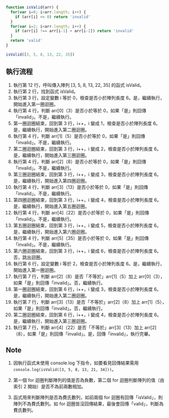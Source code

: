 ``` js
function isValid(arr) {
  for(var i=0; i<arr.length; i++) {
    if (arr[i] <= 0) return 'invalid'
  }
  for(var i=2; i<arr.length; i++) {
    if (arr[i] !== arr[i-1] + arr[i-2]) return 'invalid'
  }
  return 'valid'
}

isValid([3, 5, 8, 13, 22, 35])
```

## 執行流程
1. 執行第 12 行，呼叫傳入陣列 [3, 5, 8, 13, 22, 35] 的函式 isValid。
2. 執行第 2 行，找到函式 isValid。
3. 執行第 3 行，設定變數 i 等於 0，檢查是否小於陣列長度 6。是，繼續執行，開始進入第一圈迴圈。
4. 執行第 4 行，判斷 arr[0]（3）是否小於等於 0，如果「是」則回傳「invalid」。不是，繼續執行。
5. 第一圈迴圈結束，回到第 3 行，i++，i 變成 1，檢查是否小於陣列長度 6。是，繼續執行，開始進入第二圈迴圈。
6. 執行第 4 行，判斷 arr[1]（5）是否小於等於 0，如果「是」則回傳「invalid」。不是，繼續執行。
7. 第二圈迴圈結束，回到第 3 行，i++，i 變成 2，檢查是否小於陣列長度 6。是，繼續執行，開始進入第三圈迴圈。
8. 執行第 4 行，判斷 arr[2]（8）是否小於等於 0，如果「是」則回傳「invalid」。不是，繼續執行。
9. 第三圈迴圈結束，回到第 3 行，i++，i 變成 3，檢查是否小於陣列長度 6。是，繼續執行，開始進入第四圈迴圈。
10. 執行第 4 行，判斷 arr[3]（13）是否小於等於 0，如果「是」則回傳「invalid」。不是，繼續執行。
11. 第四圈迴圈結束，回到第 3 行，i++，i 變成 4，檢查是否小於陣列長度 6。是，繼續執行，開始進入第五圈迴圈。
12. 執行第 4 行，判斷 arr[4]（22）是否小於等於 0，如果「是」則回傳「invalid」。不是，繼續執行。
13. 第五圈迴圈結束，回到第 3 行，i++，i 變成 5，檢查是否小於陣列長度 6。是，繼續執行，開始進入第六圈迴圈。
14. 執行第 4 行，判斷 arr[5]（35）是否小於等於 0，如果「是」則回傳「invalid」。不是，繼續執行。
15. 第六圈迴圈結束，回到第 3 行，i++，i 變成 6，檢查是否小於陣列長度 6。否，跳出迴圈。
16. 執行第 6 行，設定變數 i 等於 2，檢查是否小於陣列長度 6。是，繼續執行，開始進入第一圈迴圈。
17. 執行第 7 行，判斷 arr[2]（8）是否「不等於」arr[1]（5）加上 arr[0]（3），如果「是」則回傳「invalid」。否，繼續執行。
18. 第一圈迴圈結束，回到第 6 行，i++，i 變成 3，檢查是否小於陣列長度 6。是，繼續執行，開始進入第二圈迴圈。
19. 執行第 7 行，判斷 arr[3]（13）是否「不等於」arr[2]（8）加上 arr[1]（5），如果「是」則回傳「invalid」。否，繼續執行。
20. 第二圈迴圈結束，回到第 6 行，i++，i 變成 4，檢查是否小於陣列長度 6。是，繼續執行，開始進入第三圈迴圈。
21. 執行第 7 行，判斷 arr[4]（22）是否「不等於」arr[3]（13）加上 arr[2]（8），如果「是」則回傳「invalid」。是，回傳「invalid」，執行完畢。

## Note
1. 因執行函式未使用 console.log 下指令，如要看見回傳結果需用 `console.log(isValid([3, 5, 8, 13, 21, 34]))`。

2. 第一個 for 迴圈判斷陣列的值是否為負數，第二個 for 迴圈判斷陣列的值（由索引 2 開始）是否不為前兩數相加。

3. 函式用來判斷陣列是否為費氏數列，如前兩個 for 迴圈有回傳「isValid」，則陣列不為費氏數列。如 for 迴圈皆沒回傳結果，最後會回傳「valid」，判斷為費氏數列。
